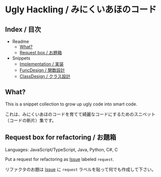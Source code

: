 # Ugly Hackling / みにくいあほのコード
## Index / 目次
- Readme
  - [What?](#what)
  - [Request box / お題箱](#request-box-for-refactoring--お題箱)
- Snippets
  - [Implementation / 実装](./implementation)
  - [FuncDesign / 関数設計](./func-design)
  - [ClassDesign / クラス設計](./class-design)


## What?
This is a snippet collection to grow up ugly code into smart code.

これは、みにくいあほのコードを育てて綺麗なコードにするためのスニペット（コードの断片）集です。


## Request box for refactoring / お題箱
Languages: JavaScript/TypeScript, Java, Python, C#, C

Put a request for refactoring as [Issue](https://github.com/simpler-one/code.ugly-hackling/issues)
 labeled `request`.

リファクタのお題は [Issue](https://github.com/simpler-one/code.ugly-hackling/issues)
 に `request` ラベルを貼って何でも作成して下さい。
